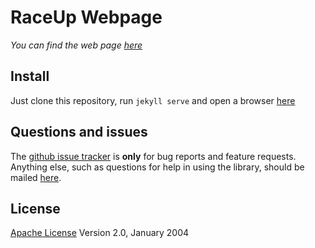 # RaceUp Webpage
*You can find the web page [here](raceup.github.io)*

## Install
Just clone this repository, run ```jekyll serve``` and open a browser [here](http://127.0.0.1:4000/)

## Questions and issues
The [github issue tracker](https://github.com/raceup/raceup.github.io/issues) is **only** for bug reports and feature requests. Anything else, such as questions for help in using the library, should be mailed [here](mailto:info@raceup.it).


## License
[Apache License](http://www.apache.org/licenses/LICENSE-2.0) Version 2.0, January 2004
